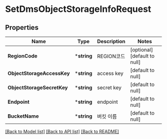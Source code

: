 # SetDmsObjectStorageInfoRequest

## Properties
Name | Type | Description | Notes
------------ | ------------- | ------------- | -------------
**RegionCode** | ***string** | REGION코드 | [optional] [default to null]
**ObjectStorageAccessKey** | ***string** | access key | [default to null]
**ObjectStorageSecretKey** | ***string** | secret key | [default to null]
**Endpoint** | ***string** | endpoint | [default to null]
**BucketName** | ***string** | 버킷 이름 | [default to null]

[[Back to Model list]](../README.md#documentation-for-models) [[Back to API list]](../README.md#documentation-for-api-endpoints) [[Back to README]](../README.md)



